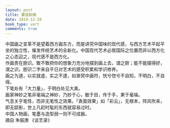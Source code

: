 ```yaml
---
layout: post
title: 要語鈎摘
date: 2019-12-28
book_type: vert
comments: true
---
```


中国画之变革不是望着西方画东方，而是讲究中国味的现代感，与西方艺术平起平坐的独立性，催发传统艺术的全新化。中国现代艺术必居国际之位置而非以西方化之心态迎之，现代感不是西方化。
<br>
作画贵在胆识。敢不敢把你的想象力充分地摆到画上去，谓之胆；能不能摆得好，谓之识。胆识二字来自平日对艺术的感受积累和学识修养。
<br>
<span class='empha-double-circle-filled'>
画之为道</span>，<span class='empha-double-circle-filled'>以实就虛</span>，<span class='empha-double-circle-filled'>实之不逮</span>，<span class='empha-double-circle-filled'>如渺冥中画符</span>，<span class='empha-double-circle-filled'>恍兮惚兮不自知</span>，<span class='empha-double-circle-filled'>不明白</span>，<span class='empha-double-circle-filled'>不自得</span>。
<br>
下笔处有「大力量」，于明白处见大美。
<br>
画家神妙之笔非毫端之神妙，乃妙于心，敏于目，传于手，<span class='empha-double-circle-filled'>果</span>于毫端。
<br>
气息关乎笔性，而非无笔性之效果。「表面效果」如「彩云」，无根本，阵风吹来，即无踪影，世上凡赶时髦的东西就容易过时。
<br>
中国人物画，笔墨与造型弱一则不可成器。
<br>
摘自 朱振庚 《谈艺录》
